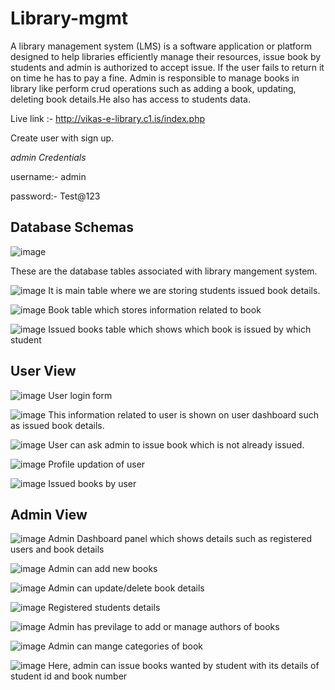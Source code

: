 # Library-mgmt
A library management system (LMS) is a software application or platform designed to help libraries efficiently manage their resources, issue book by students and admin is authorized to accept issue. If the user fails to return it on time he has to pay a fine. Admin is responsible to manage books in library like perform crud operations such as adding a book, updating, deleting book details.He also has access to students data.

Live link :- http://vikas-e-library.c1.is/index.php

Create user with sign up.

*admin Credentials*

username:- admin

password:- Test@123

<h2>Database Schemas</h2>

![image](https://github.com/arbaj2002/Library-mgmt/assets/57356090/3c6b6cfb-9671-4768-9a06-c3645feb72fc)

These are the database tables associated with library mangement system.

![image](https://github.com/arbaj2002/Library-mgmt/assets/57356090/347ba338-d250-4367-a263-5c8c008531e5)
It is main table where we are storing students issued book details.

![image](https://github.com/arbaj2002/Library-mgmt/assets/57356090/f01e1f09-fa8e-476a-a87c-d9e5af97e6ba)
Book table which stores information related to book

![image](https://github.com/arbaj2002/Library-mgmt/assets/57356090/3f91d722-6a7b-4980-9b01-55a8e9554075)
 Issued books table which shows which book is issued by which student


 <h2>User View</h2>

![image](https://github.com/arbaj2002/Library-mgmt/assets/57356090/e9d59da2-0382-4b22-a3d6-830a9185d203)
User login form

![image](https://github.com/arbaj2002/Library-mgmt/assets/57356090/7ce3de02-b89d-44df-b2f3-da4bd186b029)
This information related to user is shown on user dashboard such as issued book details.

![image](https://github.com/arbaj2002/Library-mgmt/assets/57356090/5b5f1cfe-8cef-48e7-b5e0-8f9817da8601)
User can ask admin to issue book which is not already issued.

![image](https://github.com/arbaj2002/Library-mgmt/assets/57356090/8850312d-23d4-4c7c-a185-de76e3e03224)
 Profile updation of user 

 ![image](https://github.com/arbaj2002/Library-mgmt/assets/57356090/c27a9187-af48-4a18-ac20-9ba61e1619f0)
 Issued books by user

 
 <h2>Admin View</h2>

 ![image](https://github.com/arbaj2002/Library-mgmt/assets/57356090/0289d28f-1f93-4c3f-8270-0e40818553e4)
 Admin Dashboard panel which shows details such as registered users and book details

 ![image](https://github.com/arbaj2002/Library-mgmt/assets/57356090/c29d49d1-33e0-49ce-9702-646683b06285)
 Admin can add new books

 ![image](https://github.com/arbaj2002/Library-mgmt/assets/57356090/f96a621f-3db8-4c64-8260-a5aa41171012)
 Admin can update/delete book details 

 ![image](https://github.com/arbaj2002/Library-mgmt/assets/57356090/bd838040-02e2-469c-a942-18702e22be3a)
 Registered students details 

 ![image](https://github.com/arbaj2002/Library-mgmt/assets/57356090/3efc0491-fde5-4bff-a60f-a2641d528239)
 Admin has previlage to add or manage authors of books 

 ![image](https://github.com/arbaj2002/Library-mgmt/assets/57356090/1e14cd3b-222f-42da-9fec-a71ff9e62e96)
 Admin can mange categories of book

 ![image](https://github.com/arbaj2002/Library-mgmt/assets/57356090/50e63ffe-63d8-4b07-941c-a4b9574197b6)
  Here, admin can issue books wanted by student with its details of student id and book number

 
